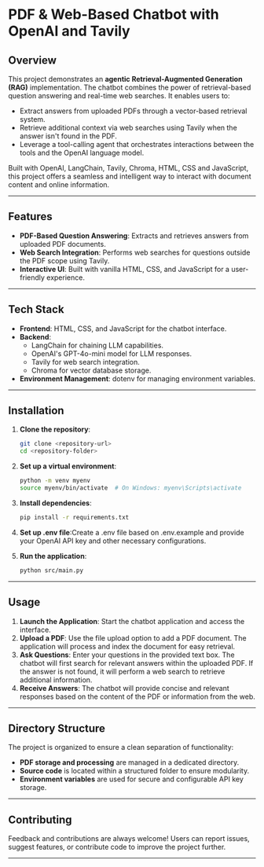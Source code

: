 # PDF & Web-Based Chatbot with OpenAI and Tavily

## Overview
This project demonstrates an **agentic Retrieval-Augmented Generation (RAG)** implementation. The chatbot combines the power of retrieval-based question answering and real-time web searches. It enables users to:

- Extract answers from uploaded PDFs through a vector-based retrieval system.
- Retrieve additional context via web searches using Tavily when the answer isn't found in the PDF.
- Leverage a tool-calling agent that orchestrates interactions between the tools and the OpenAI language model.

Built with OpenAI, LangChain, Tavily, Chroma, HTML, CSS and JavaScript, this project offers a seamless and intelligent way to interact with document content and online information.


---

## Features
- **PDF-Based Question Answering**: Extracts and retrieves answers from uploaded PDF documents.
- **Web Search Integration**: Performs web searches for questions outside the PDF scope using Tavily.
- **Interactive UI**: Built with vanilla HTML, CSS, and JavaScript for a user-friendly experience.

---

## Tech Stack
- **Frontend**: HTML, CSS, and JavaScript for the chatbot interface.
- **Backend**:
  - LangChain for chaining LLM capabilities.
  - OpenAI's GPT-4o-mini model for LLM responses.
  - Tavily for web search integration.
  - Chroma for vector database storage.
- **Environment Management**: dotenv for managing environment variables.

---

## Installation

1. **Clone the repository**:
   ```bash
   git clone <repository-url>
   cd <repository-folder>
   ```
   
  2. **Set up a virtual environment**:
     ```bash
     python -m venv myenv
     source myenv/bin/activate  # On Windows: myenv\Scripts\activate
     ```
     
  3. **Install dependencies**:
     ```bash
     pip install -r requirements.txt
     ```
     
  4. **Set up .env file**:Create a .env file based on .env.example and provide your OpenAI API key and other necessary configurations.
 
  5. **Run the application**:
     ```bash
     python src/main.py
     ```
     

---

## Usage
1. **Launch the Application**: Start the chatbot application and access the interface.
2. **Upload a PDF**: Use the file upload option to add a PDF document. The application will process and index the document for easy retrieval.
3. **Ask Questions**: Enter your questions in the provided text box. The chatbot will first search for relevant answers within the uploaded PDF. If the answer is not found, it will perform a web search to retrieve additional information.
4. **Receive Answers**: The chatbot will provide concise and relevant responses based on the content of the PDF or information from the web.

---

## Directory Structure
The project is organized to ensure a clean separation of functionality:
- **PDF storage and processing** are managed in a dedicated directory.
- **Source code** is located within a structured folder to ensure modularity.
- **Environment variables** are used for secure and configurable API key storage.

---

## Contributing
Feedback and contributions are always welcome! Users can report issues, suggest features, or contribute code to improve the project further.

---


  
